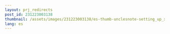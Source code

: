 ```yaml
---
layout: prj_redirects
post_id: 231223003138
thumbnail: /assets/images/231223003138/es-thumb-unclesnote-setting_up_xrdp_in_ubuntu_docker_on_synology_nas.png
lang: es
---
```

